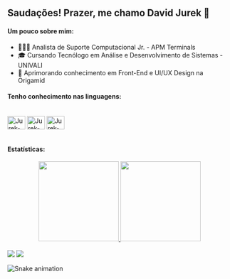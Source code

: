 ## Saudações! Prazer, me chamo David Jurek 👋

#### Um pouco sobre mim:
- 🧑🏼‍💻 Analista de Suporte Computacional Jr. - APM Terminals
- 🎓 Cursando Tecnólogo em Análise e Desenvolvimento de Sistemas - UNIVALI
- 🐺 Aprimorando conhecimento em Front-End e UI/UX Design na Origamid

#### Tenho conhecimento nas linguagens:
<div style="display: inline_block"><br/>
  <img align="center" alt="Jurek-JS" height="30" width="40" src="https://cdn.jsdelivr.net/gh/devicons/devicon/icons/javascript/javascript-original.svg"/>
  <img align="center" alt="Jurek-HTML5" height="30" width="40" src="https://cdn.jsdelivr.net/gh/devicons/devicon/icons/html5/html5-original.svg"/>
  <img align="center" alt="Jurek-CSS3" height="30" width="40" src="https://cdn.jsdelivr.net/gh/devicons/devicon/icons/css3/css3-original.svg"/>
</div>
<br/>

#### Estatísticas:
<div align="center">
  <a href="https://github.com/jurek-dev">
  <img height="180em" src="https://github-readme-stats.vercel.app/api?username=jurek-dev&show_icons=true&theme=dark&include_all_commits=true&count_private=true"/>
  <img height="180em" src="https://github-readme-stats.vercel.app/api/top-langs/?username=jurek-dev&layout=compact&langs_count=7&theme=dark"/>
</div>
<br/>
<div>
  <a href="https://www.linkedin.com/in/davidjurek"><img src="https://img.shields.io/badge/LinkedIn-0077B5?style=for-the-badge&logo=linkedin&logoColor=white"/></a>
  <a href="https://www.instagram.com/_davidjurek/"><img src="https://img.shields.io/badge/Instagram-E4405F?style=for-the-badge&logo=instagram&logoColor=white"/></a>
</div>
  
  ![Snake animation](https://github.com/jurek-dev/jurek-dev/blob/output/github-contribution-grid-snake.svg)

